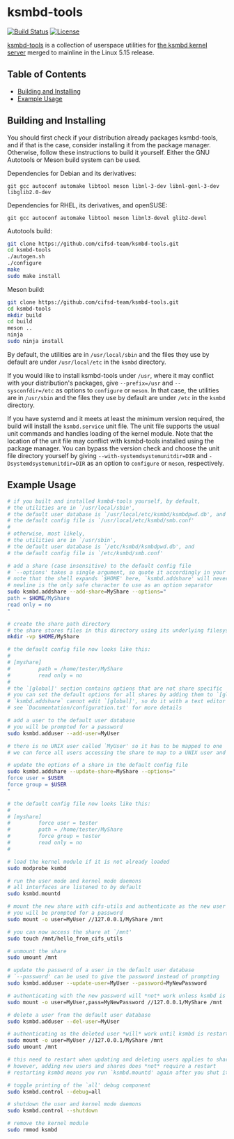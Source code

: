 # ksmbd-tools

[![Build Status](https://app.travis-ci.com/cifsd-team/ksmbd-tools.svg?branch=master)](https://app.travis-ci.com/cifsd-team/ksmbd-tools)
[![License](https://img.shields.io/badge/License-GPL_v2-blue.svg)](https://www.gnu.org/licenses/old-licenses/gpl-2.0.en.html)

[ksmbd-tools](https://github.com/cifsd-team/ksmbd-tools)
is a collection of userspace utilities for
[the ksmbd kernel server](https://www.kernel.org/doc/html/latest/filesystems/cifs/ksmbd.html)
merged to mainline in the Linux 5.15 release.

## Table of Contents

- [Building and Installing](#building-and-installing)
- [Example Usage](#example-usage)

## Building and Installing

You should first check if your distribution already packages ksmbd-tools,
and if that is the case, consider installing it from the package manager.
Otherwise, follow these instructions to build it yourself.
Either the GNU Autotools or Meson build system can be used.

Dependencies for Debian and its derivatives:
```
git gcc autoconf automake libtool meson libnl-3-dev libnl-genl-3-dev libglib2.0-dev
```

Dependencies for RHEL, its derivatives, and openSUSE:
```
git gcc autoconf automake libtool meson libnl3-devel glib2-devel
```

Autotools build:
```sh
git clone https://github.com/cifsd-team/ksmbd-tools.git
cd ksmbd-tools
./autogen.sh
./configure
make
sudo make install
```

Meson build:
```sh
git clone https://github.com/cifsd-team/ksmbd-tools.git
cd ksmbd-tools
mkdir build
cd build
meson ..
ninja
sudo ninja install
```

By default, the utilities are in `/usr/local/sbin` and the files they use by
default are under `/usr/local/etc` in the `ksmbd` directory.

If you would like to install ksmbd-tools under `/usr`, where it may conflict
with your distribution's packages, give `--prefix=/usr` and `--sysconfdir=/etc`
as options to `configure` or `meson`. In that case, the utilities are in
`/usr/sbin` and the files they use by default are under `/etc` in the `ksmbd`
directory.

If you have systemd and it meets at least the minimum version required, the
build will install the `ksmbd.service` unit file. The unit file supports the
usual unit commands and handles loading of the kernel module. Note that the
location of the unit file may conflict with ksmbd-tools installed using the
package manager. You can bypass the version check and choose the unit file
directory yourself by giving `--with-systemdsystemunitdir=DIR` and
`-Dsystemdsystemunitdir=DIR` as an option to `configure` or `meson`,
respectively.

## Example Usage

```sh
# if you built and installed ksmbd-tools yourself, by default,
# the utilities are in `/usr/local/sbin',
# the default user database is `/usr/local/etc/ksmbd/ksmbdpwd.db', and
# the default config file is `/usr/local/etc/ksmbd/smb.conf'
#
# otherwise, most likely,
# the utilities are in `/usr/sbin',
# the default user database is `/etc/ksmbd/ksmbdpwd.db', and
# the default config file is `/etc/ksmbd/smb.conf'

# add a share (case insensitive) to the default config file
# `--options' takes a single argument, so quote it accordingly in your shell
# note that the shell expands `$HOME' here, `ksmbd.addshare' will never do it
# newline is the only safe character to use as an option separator
sudo ksmbd.addshare --add-share=MyShare --options="
path = $HOME/MyShare
read only = no
"

# create the share path directory
# the share stores files in this directory using its underlying filesystem
mkdir -vp $HOME/MyShare

# the default config file now looks like this:
#
# [myshare]
#         path = /home/tester/MyShare
#         read only = no
#
# the `[global]' section contains options that are not share specific
# you can set the default options for all shares by adding them to `[global]'
# `ksmbd.addshare` cannot edit `[global]', so do it with a text editor
# see `Documentation/configuration.txt' for more details

# add a user to the default user database
# you will be prompted for a password
sudo ksmbd.adduser --add-user=MyUser

# there is no UNIX user called `MyUser' so it has to be mapped to one
# we can force all users accessing the share to map to a UNIX user and group

# update the options of a share in the default config file
sudo ksmbd.addshare --update-share=MyShare --options="
force user = $USER
force group = $USER
"

# the default config file now looks like this:
#
# [myshare]
#         force user = tester
#         path = /home/tester/MyShare
#         force group = tester
#         read only = no
#

# load the kernel module if it is not already loaded
sudo modprobe ksmbd

# run the user mode and kernel mode daemons
# all interfaces are listened to by default
sudo ksmbd.mountd

# mount the new share with cifs-utils and authenticate as the new user
# you will be prompted for a password
sudo mount -o user=MyUser //127.0.0.1/MyShare /mnt

# you can now access the share at `/mnt'
sudo touch /mnt/hello_from_cifs_utils

# unmount the share
sudo umount /mnt

# update the password of a user in the default user database
# `--password' can be used to give the password instead of prompting
sudo ksmbd.adduser --update-user=MyUser --password=MyNewPassword

# authenticating with the new password will *not* work unless ksmbd is restarted
sudo mount -o user=MyUser,pass=MyNewPassword //127.0.0.1/MyShare /mnt

# delete a user from the default user database
sudo ksmbd.adduser --del-user=MyUser

# authenticating as the deleted user *will* work until ksmbd is restarted
sudo mount -o user=MyUser //127.0.0.1/MyShare /mnt
sudo umount /mnt

# this need to restart when updating and deleting users applies to shares as well
# however, adding new users and shares does *not* require a restart
# restarting ksmbd means you run `ksmbd.mountd' again after you shut it down

# toggle printing of the `all' debug component
sudo ksmbd.control --debug=all

# shutdown the user and kernel mode daemons
sudo ksmbd.control --shutdown

# remove the kernel module
sudo rmmod ksmbd
```
